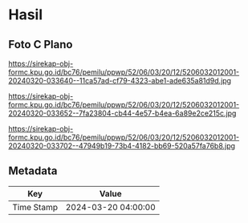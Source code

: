 # Hasil

## Foto C Plano

https://sirekap-obj-formc.kpu.go.id/bc76/pemilu/ppwp/52/06/03/20/12/5206032012001-20240320-033640--11ca57ad-cf79-4323-abe1-ade635a81d9d.jpg

https://sirekap-obj-formc.kpu.go.id/bc76/pemilu/ppwp/52/06/03/20/12/5206032012001-20240320-033652--7fa23804-cb44-4e57-b4ea-6a89e2ce215c.jpg

https://sirekap-obj-formc.kpu.go.id/bc76/pemilu/ppwp/52/06/03/20/12/5206032012001-20240320-033702--47949b19-73b4-4182-bb69-520a57fa76b8.jpg


## Metadata

| Key        | Value               |
| ---------- | ------------------- |
| Time Stamp | 2024-03-20 04:00:00 |



